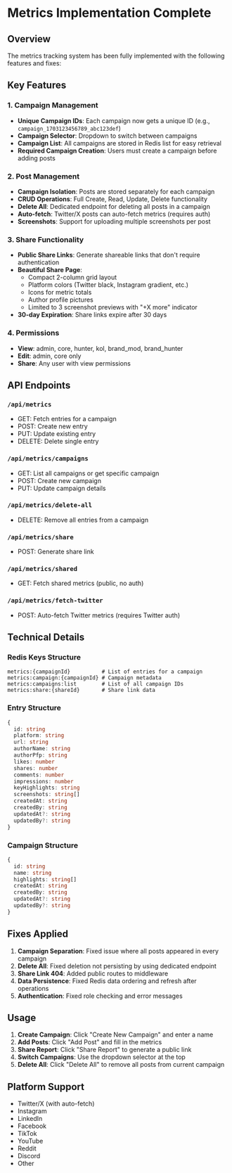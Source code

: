 # Metrics Implementation Complete

## Overview
The metrics tracking system has been fully implemented with the following features and fixes:

## Key Features

### 1. Campaign Management
- **Unique Campaign IDs**: Each campaign now gets a unique ID (e.g., `campaign_1703123456789_abc123def`)
- **Campaign Selector**: Dropdown to switch between campaigns
- **Campaign List**: All campaigns are stored in Redis list for easy retrieval
- **Required Campaign Creation**: Users must create a campaign before adding posts

### 2. Post Management
- **Campaign Isolation**: Posts are stored separately for each campaign
- **CRUD Operations**: Full Create, Read, Update, Delete functionality
- **Delete All**: Dedicated endpoint for deleting all posts in a campaign
- **Auto-fetch**: Twitter/X posts can auto-fetch metrics (requires auth)
- **Screenshots**: Support for uploading multiple screenshots per post

### 3. Share Functionality
- **Public Share Links**: Generate shareable links that don't require authentication
- **Beautiful Share Page**: 
  - Compact 2-column grid layout
  - Platform colors (Twitter black, Instagram gradient, etc.)
  - Icons for metric totals
  - Author profile pictures
  - Limited to 3 screenshot previews with "+X more" indicator
- **30-day Expiration**: Share links expire after 30 days

### 4. Permissions
- **View**: admin, core, hunter, kol, brand_mod, brand_hunter
- **Edit**: admin, core only
- **Share**: Any user with view permissions

## API Endpoints

### `/api/metrics`
- GET: Fetch entries for a campaign
- POST: Create new entry
- PUT: Update existing entry
- DELETE: Delete single entry

### `/api/metrics/campaigns`
- GET: List all campaigns or get specific campaign
- POST: Create new campaign
- PUT: Update campaign details

### `/api/metrics/delete-all`
- DELETE: Remove all entries from a campaign

### `/api/metrics/share`
- POST: Generate share link

### `/api/metrics/shared`
- GET: Fetch shared metrics (public, no auth)

### `/api/metrics/fetch-twitter`
- POST: Auto-fetch Twitter metrics (requires Twitter auth)

## Technical Details

### Redis Keys Structure
```
metrics:{campaignId}          # List of entries for a campaign
metrics:campaign:{campaignId} # Campaign metadata
metrics:campaigns:list        # List of all campaign IDs
metrics:share:{shareId}       # Share link data
```

### Entry Structure
```typescript
{
  id: string
  platform: string
  url: string
  authorName: string
  authorPfp: string
  likes: number
  shares: number
  comments: number
  impressions: number
  keyHighlights: string
  screenshots: string[]
  createdAt: string
  createdBy: string
  updatedAt?: string
  updatedBy?: string
}
```

### Campaign Structure
```typescript
{
  id: string
  name: string
  highlights: string[]
  createdAt: string
  createdBy: string
  updatedAt?: string
  updatedBy?: string
}
```

## Fixes Applied

1. **Campaign Separation**: Fixed issue where all posts appeared in every campaign
2. **Delete All**: Fixed deletion not persisting by using dedicated endpoint
3. **Share Link 404**: Added public routes to middleware
4. **Data Persistence**: Fixed Redis data ordering and refresh after operations
5. **Authentication**: Fixed role checking and error messages

## Usage

1. **Create Campaign**: Click "Create New Campaign" and enter a name
2. **Add Posts**: Click "Add Post" and fill in the metrics
3. **Share Report**: Click "Share Report" to generate a public link
4. **Switch Campaigns**: Use the dropdown selector at the top
5. **Delete All**: Click "Delete All" to remove all posts from current campaign

## Platform Support
- Twitter/X (with auto-fetch)
- Instagram
- LinkedIn
- Facebook
- TikTok
- YouTube
- Reddit
- Discord
- Other 